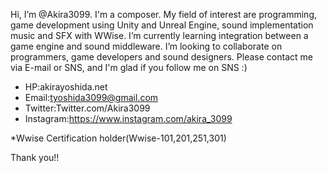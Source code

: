 Hi, I’m @Akira3099. I'm a composer.
My field of interest are programming, game development using Unity and Unreal Engine, sound implementation music and SFX with WWise. 
I’m currently learning integration between a game engine and sound middleware.
 I’m looking to collaborate on programmers, game developers and sound designers.
Please contact me via E-mail or SNS, and I'm glad if you follow me on SNS :)
- HP:akirayoshida.net
- Email:tyoshida3099@gmail.com
- Twitter:Twitter.com/Akira3099
- Instagram:https://www.instagram.com/akira_3099

*Wwise Certification holder(Wwise-101,201,251,301)

Thank you!!

<!---
Akira3099/Akira3099 is a ✨ special ✨ repository because its `README.md` (this file) appears on your GitHub profile.
You can click the Preview link to take a look at your changes.
--->
